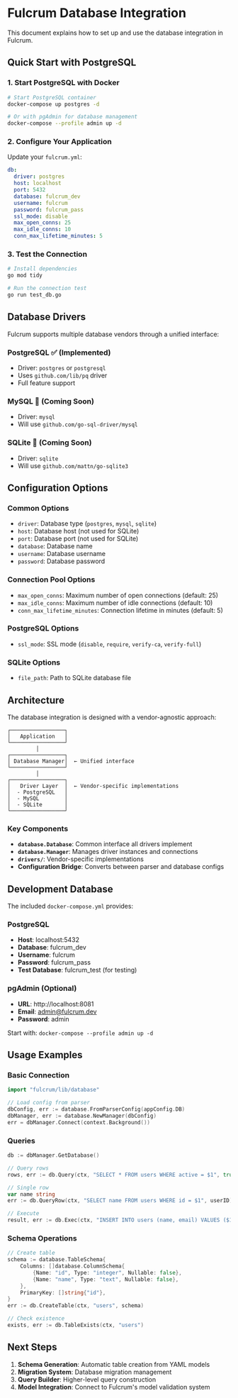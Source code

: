 # Fulcrum Database Integration

This document explains how to set up and use the database integration in Fulcrum.

## Quick Start with PostgreSQL

### 1. Start PostgreSQL with Docker

```bash
# Start PostgreSQL container
docker-compose up postgres -d

# Or with pgAdmin for database management
docker-compose --profile admin up -d
```

### 2. Configure Your Application

Update your `fulcrum.yml`:

```yaml
db:
  driver: postgres
  host: localhost
  port: 5432
  database: fulcrum_dev
  username: fulcrum
  password: fulcrum_pass
  ssl_mode: disable
  max_open_conns: 25
  max_idle_conns: 10
  conn_max_lifetime_minutes: 5
```

### 3. Test the Connection

```bash
# Install dependencies
go mod tidy

# Run the connection test
go run test_db.go
```

## Database Drivers

Fulcrum supports multiple database vendors through a unified interface:

### PostgreSQL ✅ (Implemented)
- Driver: `postgres` or `postgresql`
- Uses `github.com/lib/pq` driver
- Full feature support

### MySQL 🚧 (Coming Soon)
- Driver: `mysql`
- Will use `github.com/go-sql-driver/mysql`

### SQLite 🚧 (Coming Soon)
- Driver: `sqlite`
- Will use `github.com/mattn/go-sqlite3`

## Configuration Options

### Common Options
- `driver`: Database type (`postgres`, `mysql`, `sqlite`)
- `host`: Database host (not used for SQLite)
- `port`: Database port (not used for SQLite)
- `database`: Database name
- `username`: Database username
- `password`: Database password

### Connection Pool Options
- `max_open_conns`: Maximum number of open connections (default: 25)
- `max_idle_conns`: Maximum number of idle connections (default: 10)
- `conn_max_lifetime_minutes`: Connection lifetime in minutes (default: 5)

### PostgreSQL Options
- `ssl_mode`: SSL mode (`disable`, `require`, `verify-ca`, `verify-full`)

### SQLite Options
- `file_path`: Path to SQLite database file

## Architecture

The database integration is designed with a vendor-agnostic approach:

```
┌─────────────────┐
│   Application   │
└─────────────────┘
         │
┌─────────────────┐
│ Database Manager│  ← Unified interface
└─────────────────┘
         │
┌─────────────────┐
│   Driver Layer  │  ← Vendor-specific implementations
│  - PostgreSQL   │
│  - MySQL        │
│  - SQLite       │
└─────────────────┘
```

### Key Components

- **`database.Database`**: Common interface all drivers implement
- **`database.Manager`**: Manages driver instances and connections
- **`drivers/`**: Vendor-specific implementations
- **Configuration Bridge**: Converts between parser and database configs

## Development Database

The included `docker-compose.yml` provides:

### PostgreSQL
- **Host**: localhost:5432
- **Database**: fulcrum_dev
- **Username**: fulcrum
- **Password**: fulcrum_pass
- **Test Database**: fulcrum_test (for testing)

### pgAdmin (Optional)
- **URL**: http://localhost:8081
- **Email**: admin@fulcrum.dev
- **Password**: admin

Start with: `docker-compose --profile admin up -d`

## Usage Examples

### Basic Connection
```go
import "fulcrum/lib/database"

// Load config from parser
dbConfig, err := database.FromParserConfig(appConfig.DB)
dbManager, err := database.NewManager(dbConfig)
err = dbManager.Connect(context.Background())
```

### Queries
```go
db := dbManager.GetDatabase()

// Query rows
rows, err := db.Query(ctx, "SELECT * FROM users WHERE active = $1", true)

// Single row
var name string
err := db.QueryRow(ctx, "SELECT name FROM users WHERE id = $1", userID).Scan(&name)

// Execute
result, err := db.Exec(ctx, "INSERT INTO users (name, email) VALUES ($1, $2)", name, email)
```

### Schema Operations
```go
// Create table
schema := database.TableSchema{
    Columns: []database.ColumnSchema{
        {Name: "id", Type: "integer", Nullable: false},
        {Name: "name", Type: "text", Nullable: false},
    },
    PrimaryKey: []string{"id"},
}
err := db.CreateTable(ctx, "users", schema)

// Check existence
exists, err := db.TableExists(ctx, "users")
```

## Next Steps

1. **Schema Generation**: Automatic table creation from YAML models
2. **Migration System**: Database migration management
3. **Query Builder**: Higher-level query construction
4. **Model Integration**: Connect to Fulcrum's model validation system

